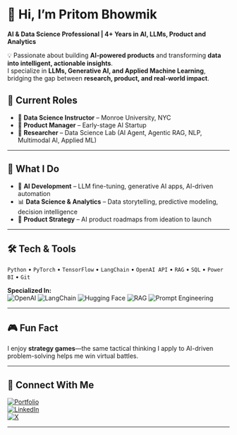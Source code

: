 # 👋 Hi, I’m **Pritom Bhowmik**  
**AI & Data Science Professional | 4+ Years in AI, LLMs, Product and Analytics**  

💡 Passionate about building **AI-powered products** and transforming **data into intelligent, actionable insights**.  
I specialize in **LLMs, Generative AI, and Applied Machine Learning**, bridging the gap between **research, product, and real-world impact**.  

## 🚀 Current Roles  
- 💼 **Data Science Instructor** – Monroe University, NYC  
- 🚀 **Product Manager** – Early-stage AI Startup  
- 🔬 **Researcher** – Data Science Lab (AI Agent, Agentic RAG, NLP, Multimodal AI, Applied ML)  

---

## 💼 What I Do  
- 🤖 **AI Development** – LLM fine-tuning, generative AI apps, AI-driven automation  
- 📊 **Data Science & Analytics** – Data storytelling, predictive modeling, decision intelligence  
- 🧩 **Product Strategy** – AI product roadmaps from ideation to launch  

---

## 🛠 Tech & Tools  
`Python` • `PyTorch` • `TensorFlow` • `LangChain` • `OpenAI API` • `RAG` • `SQL` • `Power BI` • `Git`  

**Specialized In:**  
![OpenAI](https://img.shields.io/badge/OpenAI-412991?style=for-the-badge&logo=openai&logoColor=white)
![LangChain](https://img.shields.io/badge/LangChain-121212?style=for-the-badge&logo=chainlink&logoColor=white)
![Hugging Face](https://img.shields.io/badge/Hugging%20Face-FFD21E?style=for-the-badge&logo=huggingface&logoColor=black)
![RAG](https://img.shields.io/badge/RAG-00A0DC?style=for-the-badge&logo=data:image/svg+xml;base64,PHN2ZyB4bWxucz0iaHR0cDovL3d3dy53My5vcmcvMjAwMC9zdmciIHZpZXdCb3g9IjAgMCAyNCAyNCI+PC9zdmc+&logoColor=white)
![Prompt Engineering](https://img.shields.io/badge/Prompt%20Engineering-FF4088?style=for-the-badge&logo=prompt&logoColor=white)

---

## 🎮 Fun Fact  
I enjoy **strategy games**—the same tactical thinking I apply to AI-driven problem-solving helps me win virtual battles.  

---

## 🤝 Connect With Me  

[![Portfolio](https://img.shields.io/badge/Portfolio-000000?style=for-the-badge&logo=About.me&logoColor=white)](https://pritom02bh.github.io)  
[![LinkedIn](https://img.shields.io/badge/LinkedIn-%230077B5.svg?style=for-the-badge&logo=linkedin&logoColor=white)](https://linkedin.com/in/pritom-bhowmik-296285337)  
[![X](https://img.shields.io/badge/X-black.svg?style=for-the-badge&logo=X&logoColor=white)](https://x.com/pritombhowmik_1)  

---
